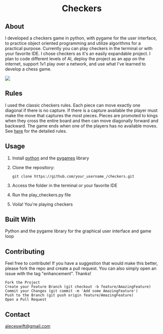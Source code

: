 <center> <h1>Checkers</h1> </center>

## About
I developed a checkers game in python, with pygame for the user interface, to practice object oriented programming and utilize algorithms for a practical purpose. Currently you can play checkers in the terminal or with your favorite IDE. I chose checkers as it's an easily expandable project. I plan to code different levels of AI, deploy the project as an app on the internet, support 1v1 play over a network, and use what I've learned to develop a chess game.

![](./graphics/capture.gif)

## Rules

I used the classic checkers rules. Each piece can move exactly one diagonal if there is no capture. If there is a capture available the player must make the move that captures the most pieces. Pieces
are promoted to kings when they cross the entire board and then can move diagonally forward and backward. The game ends when one of the players has no available moves. See [here](https://www.fgbradleys.com/rules/Checkers.pdf) for the detailed rules.

## Usage

1. Install [python](https://www.python.org/) and the [pygames](https://www.pygame.org/) library
2. Clone the repository:

    `git clone https://github.com/your_username_/checkers.git`

3. Access the folder in the terminal or your favorite IDE
4. Run the play_checkers.py file
5. Voila! You're playing checkers

## Built With

Python and the pygame library for the graphical user interface and game loop

## Contributing

Feel free to contribute! If you have a suggestion that would make this better, please fork the repo and create a pull request. You can also simply open an issue with the tag "enhancement". Thanks!

    Fork the Project
    Create your Feature Branch (git checkout -b feature/AmazingFeature)
    Commit your Changes (git commit -m 'Add some AmazingFeature')
    Push to the Branch (git push origin feature/AmazingFeature)
    Open a Pull Request


## Contact

aleceswift@gmail.com
